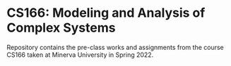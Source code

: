# CS166: Modeling and Analysis of Complex Systems

Repository contains the pre-class works and assignments from the course CS166 taken at Minerva University in Spring 2022.
